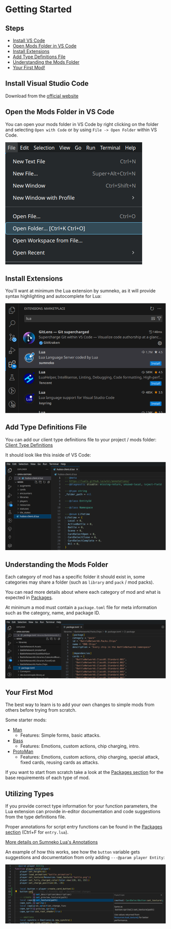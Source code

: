 # Getting Started

## Steps

- [Install VS Code](#install-visual-studio-code)
- [Open Mods Folder in VS Code](#open-the-mods-folder-in-vs-code)
- [Install Extensions](#install-extensions)
- [Add Type Definitions File](#add-type-definitions-file)
- [Understanding the Mods Folder](#understanding-the-mods-folder)
- [Your First Mod!](#your-first-mod)

## Install Visual Studio Code

Download from the [official website](https://code.visualstudio.com/)

## Open the Mods Folder in VS Code

You can open your mods folder in VS Code by right clicking on the folder and selecting `Open with Code` or by using `File -> Open Folder` within VS Code.

![Open Folder Dropdown Option](/img/getting-started/open-folder.png)

## Install Extensions

You'll want at minimum the Lua extension by sumneko, as it will provide syntax highlighting and autocomplete for Lua:

![Sumneko Extension](/img/getting-started/sumneko-install.png)

## Add Type Definitions File

You can add our client type definitions file to your project / mods folder: [Client Type Definitions](/hubos-client.d.lua)

It should look like this inside of VS Code:

![Type Definitions File](/img/getting-started/type-definitions.png)

## Understanding the Mods Folder

Each category of mod has a specific folder it should exist in, some categories may share a folder (such as `library` and `pack` / mod packs).

You can read more details about where each category of mod and what is expected in [Packages](/client/packages).

At minimum a mod must contain a `package.toml` file for meta information such as the category, name, and package ID.

![Minimal Mod](/img/getting-started/minimal-mod.png)

## Your First Mod

The best way to learn is to add your own changes to simple mods from others before trying from scratch.

Some starter mods:

- [Man](https://hubos.dev/mods/com.discord.Konstinople%237692.player.Man)
  - Features: Simple forms, basic attacks.
- [Bass](https://hubos.dev/mods/dev.konstinople.player.Bass)
  - Features: Emotions, custom actions, chip charging, intro.
- [ProtoMan](https://hubos.dev/mods/BattleNetwork6.ProtoMan)
  - Features: Emotions, custom actions, chip charging, special attack, fixed cards, reusing cards as attacks.

If you want to start from scratch take a look at the [Packages section](/client/packages) for the base requirements of each type of mod.

## Utilizing Types

If you provide correct type information for your function parameters, the Lua extension can provide in-editor documentation and code suggestions from the type definitions file.

Proper annotations for script entry functions can be found in the [Packages section](/client/packages) (Ctrl+F for `entry.lua`).

[More details on Sumneko Lua's Annotations](https://luals.github.io/wiki/annotations/)

An example of how this works, see how the `button` variable gets suggestions and documentation from only adding `---@param player Entity`:

![Autocomplete](/img/getting-started/utilizing-types.png)

